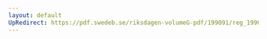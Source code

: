 ```yaml
---
layout: default
UpRedirect: https://pdf.swedeb.se/riksdagen-volumeG-pdf/199091/reg_199091/reg_199091_0226.pdf
---
```


